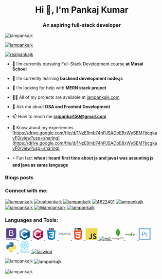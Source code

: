 <h1 align="center">Hi 👋, I'm Pankaj Kumar</h1>
<h3 align="center">An aspiring full-stack developer</h3>

<p align="left"> <img src="https://komarev.com/ghpvc/?username=iampankajk&label=Profile%20views&color=0e75b6&style=flat" alt="iampankajk" /> </p>

<p align="left"> <a href="https://github.com/ryo-ma/github-profile-trophy"><img src="https://github-profile-trophy.vercel.app/?username=iampankajk" alt="iampankajk" /></a> </p>

<p align="left"> <a href="https://twitter.com/realpankajk" target="blank"><img src="https://img.shields.io/twitter/follow/realpankajk?logo=twitter&style=for-the-badge" alt="realpankajk" /></a> </p>

- 🔭 I’m currently pursuing Full-Stack Development course **at Masai School**

- 🌱 I’m currently learning **backend development node.js**

- 🤝 I’m looking for help with **MERN stack project**

- 👨‍💻 All of my projects are available at [iampankajk.com](iampankajk.com)

- 💬 Ask me about **DSA and Frontent Development**

- 📫 How to reach me **raipankaj150@gmail.com**

- 📄 Know about my experiences [https://drive.google.com/file/d/1NzE9mb74hPJSADoE8xWySEM7bcgkavF0/view?usp=sharing](https://drive.google.com/file/d/1NzE9mb74hPJSADoE8xWySEM7bcgkavF0/view?usp=sharing)

- ⚡ Fun fact **when i heard first time about js and java i was assuming js and java as same language**

### Blogs posts
<!-- BLOG-POST-LIST:START -->
<!-- BLOG-POST-LIST:END -->

<h3 align="left">Connect with me:</h3>
<p align="left">
<a href="https://dev.to/iampankajk" target="blank"><img align="center" src="https://raw.githubusercontent.com/rahuldkjain/github-profile-readme-generator/master/src/images/icons/Social/devto.svg" alt="iampankajk" height="30" width="40" /></a>
<a href="https://twitter.com/realpankajk" target="blank"><img align="center" src="https://raw.githubusercontent.com/rahuldkjain/github-profile-readme-generator/master/src/images/icons/Social/twitter.svg" alt="realpankajk" height="30" width="40" /></a>
<a href="https://linkedin.com/in/iampankajk" target="blank"><img align="center" src="https://raw.githubusercontent.com/rahuldkjain/github-profile-readme-generator/master/src/images/icons/Social/linked-in-alt.svg" alt="iampankajk" height="30" width="40" /></a>
<a href="https://stackoverflow.com/users/4622401" target="blank"><img align="center" src="https://raw.githubusercontent.com/rahuldkjain/github-profile-readme-generator/master/src/images/icons/Social/stack-overflow.svg" alt="4622401" height="30" width="40" /></a>
<a href="https://fb.com/iampankajk" target="blank"><img align="center" src="https://raw.githubusercontent.com/rahuldkjain/github-profile-readme-generator/master/src/images/icons/Social/facebook.svg" alt="iampankajk" height="30" width="40" /></a>
<a href="https://instagram.com/iampankajk" target="blank"><img align="center" src="https://raw.githubusercontent.com/rahuldkjain/github-profile-readme-generator/master/src/images/icons/Social/instagram.svg" alt="iampankajk" height="30" width="40" /></a>
<a href="https://medium.com/@iampankajk" target="blank"><img align="center" src="https://raw.githubusercontent.com/rahuldkjain/github-profile-readme-generator/master/src/images/icons/Social/medium.svg" alt="@iampankajk" height="30" width="40" /></a>
<a href="https://www.hackerrank.com/iampankajk" target="blank"><img align="center" src="https://raw.githubusercontent.com/rahuldkjain/github-profile-readme-generator/master/src/images/icons/Social/hackerrank.svg" alt="iampankajk" height="30" width="40" /></a>
</p>

<h3 align="left">Languages and Tools:</h3>
<p align="left"> <a href="https://getbootstrap.com" target="_blank" rel="noreferrer"> <img src="https://raw.githubusercontent.com/devicons/devicon/master/icons/bootstrap/bootstrap-plain-wordmark.svg" alt="bootstrap" width="40" height="40"/> </a> <a href="https://www.cprogramming.com/" target="_blank" rel="noreferrer"> <img src="https://raw.githubusercontent.com/devicons/devicon/master/icons/c/c-original.svg" alt="c" width="40" height="40"/> </a> <a href="https://www.w3schools.com/cpp/" target="_blank" rel="noreferrer"> <img src="https://raw.githubusercontent.com/devicons/devicon/master/icons/cplusplus/cplusplus-original.svg" alt="cplusplus" width="40" height="40"/> </a> <a href="https://www.w3schools.com/css/" target="_blank" rel="noreferrer"> <img src="https://raw.githubusercontent.com/devicons/devicon/master/icons/css3/css3-original-wordmark.svg" alt="css3" width="40" height="40"/> </a> <a href="https://expressjs.com" target="_blank" rel="noreferrer"> <img src="https://raw.githubusercontent.com/devicons/devicon/master/icons/express/express-original-wordmark.svg" alt="express" width="40" height="40"/> </a> <a href="https://www.w3.org/html/" target="_blank" rel="noreferrer"> <img src="https://raw.githubusercontent.com/devicons/devicon/master/icons/html5/html5-original-wordmark.svg" alt="html5" width="40" height="40"/> </a> <a href="https://developer.mozilla.org/en-US/docs/Web/JavaScript" target="_blank" rel="noreferrer"> <img src="https://raw.githubusercontent.com/devicons/devicon/master/icons/javascript/javascript-original.svg" alt="javascript" width="40" height="40"/> </a> <a href="https://jestjs.io" target="_blank" rel="noreferrer"> <img src="https://www.vectorlogo.zone/logos/jestjsio/jestjsio-icon.svg" alt="jest" width="40" height="40"/> </a> <a href="https://www.mongodb.com/" target="_blank" rel="noreferrer"> <img src="https://raw.githubusercontent.com/devicons/devicon/master/icons/mongodb/mongodb-original-wordmark.svg" alt="mongodb" width="40" height="40"/> </a> <a href="https://nodejs.org" target="_blank" rel="noreferrer"> <img src="https://raw.githubusercontent.com/devicons/devicon/master/icons/nodejs/nodejs-original-wordmark.svg" alt="nodejs" width="40" height="40"/> </a> <a href="https://www.photoshop.com/en" target="_blank" rel="noreferrer"> <img src="https://raw.githubusercontent.com/devicons/devicon/master/icons/photoshop/photoshop-line.svg" alt="photoshop" width="40" height="40"/> </a> <a href="https://www.python.org" target="_blank" rel="noreferrer"> <img src="https://raw.githubusercontent.com/devicons/devicon/master/icons/python/python-original.svg" alt="python" width="40" height="40"/> </a> <a href="https://reactjs.org/" target="_blank" rel="noreferrer"> <img src="https://raw.githubusercontent.com/devicons/devicon/master/icons/react/react-original-wordmark.svg" alt="react" width="40" height="40"/> </a> <a href="https://tailwindcss.com/" target="_blank" rel="noreferrer"> <img src="https://www.vectorlogo.zone/logos/tailwindcss/tailwindcss-icon.svg" alt="tailwind" width="40" height="40"/> </a> </p>

<p><img align="left" src="https://github-readme-stats.vercel.app/api/top-langs?username=iampankajk&show_icons=true&locale=en&layout=compact" alt="iampankajk" /></p>

<p>&nbsp;<img align="center" src="https://github-readme-stats.vercel.app/api?username=iampankajk&show_icons=true&locale=en" alt="iampankajk" /></p>

<p><img align="center" src="https://github-readme-streak-stats.herokuapp.com/?user=iampankajk&" alt="iampankajk" /></p>
